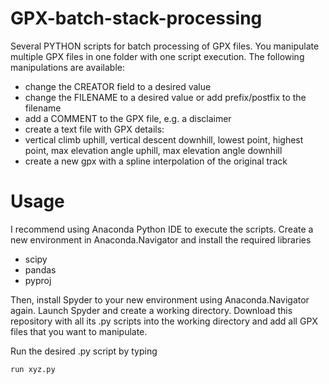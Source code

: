 # GPX-batch-stack-processing
 Several PYTHON scripts for batch processing of GPX files.
 You manipulate multiple GPX files in one folder with one script execution. The following manipulations are available:
 - change the CREATOR field to a desired value
 - change the FILENAME to a desired value or add prefix/postfix to the filename
 - add a COMMENT to the GPX file, e.g. a disclaimer
 - create a text file with GPX details: 
  - vertical climb uphill, vertical descent downhill, lowest point, highest point, max elevation angle uphill, max elevation angle downhill
- create a new gpx with a spline interpolation of the original track


# Usage
I recommend using Anaconda Python IDE to execute the scripts. Create a new environment in Anaconda.Navigator and install the required libraries 
- scipy
- pandas
- pyproj

Then, install Spyder to your new environment using Anaconda.Navigator again. Launch Spyder and create a working directory. Download this repository with all its .py scripts into the working directory and add all GPX files that you want to manipulate.

Run the desired .py script by typing 

```python
run xyz.py
```

